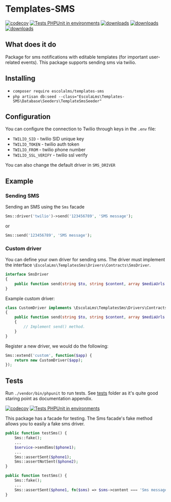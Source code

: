 # Templates-SMS
[![codecov](https://codecov.io/gh/EscolaLMS/Templates-SMS/branch/main/graph/badge.svg?token=O91FHNKI6R)](https://codecov.io/gh/EscolaLMS/Templates-SMS)
[![Tests PHPUnit in environments](https://github.com/EscolaLMS/Templates-SMS/actions/workflows/test.yml/badge.svg)](https://github.com/EscolaLMS/Templates-SMS/actions/workflows/test.yml)
[![downloads](https://img.shields.io/packagist/dt/escolalms/templates-sms)](https://packagist.org/packages/escolalms/templates-sms)
[![downloads](https://img.shields.io/packagist/v/escolalms/templates-sms)](https://packagist.org/packages/escolalms/templates-sms)
[![downloads](https://img.shields.io/packagist/l/escolalms/templates-sms)](https://packagist.org/packages/escolalms/templates-sms)

## What does it do
Package for sms notifications with editable templates (for important user-related events).
This package supports sending sms via twilio.

## Installing
- `composer require escolalms/templates-sms`
- `php artisan db:seed --class="EscolaLms\Templates-SMS\Database\Seeders\TemplateSmsSeeder"`

## Configuration
You can configure the connection to Twilio through keys in the `.env` file:
- `TWILIO_SID` - twilio SID unique key 
- `TWILIO_TOKEN` - twilio auth token
- `TWILIO_FROM` - twilio phone number
- `TWILIO_SSL_VERIFY` - twilio ssl verify

You can also change the default driver in `SMS_DRIVER`

## Example
### Sending SMS
Sending an SMS using the `Sms` facade
```php
Sms::driver('twilio')->send('123456789', 'SMS message');
````
or
```php
Sms::send('123456789', 'SMS message');
```

### Custom driver
You can define your own driver for sending sms. The driver must implement the interface `\EscolaLms\TemplatesSms\Drivers\Contracts\SmsDriver`.

```php
interface SmsDriver
{
    public function send(string $to, string $content, array $mediaUrls = [], array $params = []): bool;
}
```

Example custom driver:
```php
class CustomDriver implements \EscolaLms\TemplatesSms\Drivers\Contracts\SmsDriver
{
    public function send(string $to, string $content, array $mediaUrls = [], $params = []): bool
    {
        // Implement send() method.
    }
}
```

Register a new driver, we would do the following:
```php
Sms::extend('custom', function($app) {
    return new CustomDriver($app);
});
```


## Tests
Run `./vendor/bin/phpunit` to run tests. See [tests](https://raw.githubusercontent.com/EscolaLMS/Templates-SMS/main/tests) folder as it's quite good staring point as documentation appendix.

[![codecov](https://codecov.io/gh/EscolaLMS/Templates-SMS/branch/main/graph/badge.svg?token=O91FHNKI6R)](https://codecov.io/gh/EscolaLMS/Templates-SMS)
[![Tests PHPUnit in environments](https://github.com/EscolaLMS/Templates-SMS/actions/workflows/test.yml/badge.svg)](https://github.com/EscolaLMS/Templates-SMS/actions/workflows/test.yml)

This package has a facade for testing.
The Sms facade's fake method allows you to easily a fake sms driver.

```php
public function testSms() {
    Sms::fake();
    ...
    $service->sendSms($phone1);
    ...
    Sms::assertSent($phone1);
    Sms::assertNotSent($phone2);
}
```

```php
public function testSms() {
    Sms::fake();
    ...
    Sms::assertSent($phone1, fn($sms) => $sms->content === 'Sms message');
}
```


